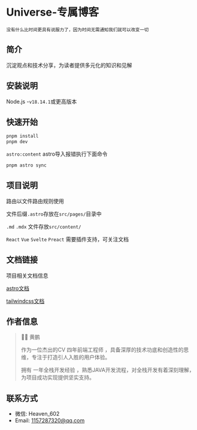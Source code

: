 # Universe-专属博客

`没有什么比时间更具有说服力了，因为时间无需通知我们就可以改变一切`

## 简介

沉淀观点和技术分享，为读者提供多元化的知识和见解

## 安装说明

Node.js -`v18.14.1`或更高版本

## 快速开始

```sh
pnpm install
pnpm dev
```

`astro:content` astro导入报错执行下面命令

```sh
pnpm astro sync
```

## 项目说明

路由以文件路由规则使用

文件后缀`.astro`存放在`src/pages/`目录中

`.md` `.mdx` 文件存放`src/content/`

`React` `Vue` `Svelte` `Preact` 需要插件支持，可关注文档

## 文档链接

项目相关文档信息

[astro文档](https://docs.astro.build/zh-cn/getting-started/)

[tailwindcss文档](https://tailwindcss.com/docs/installation)

## 作者信息

> 🧑‍🚀 黄鹏
>
> 作为一位杰出的CV 四年前端工程师 ，具备深厚的技术功底和创造性的思维，专注于打造引人入胜的用户体验。
>
>拥有 一年全栈开发经验 ，熟悉JAVA开发流程，对全栈开发有着深刻理解，为项目成功实现提供坚实支持。

## 联系方式

- 微信: Heaven_602
- Email: 1157287320@qq.com

